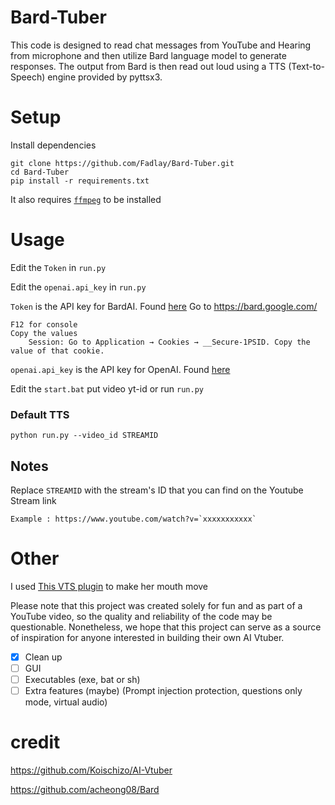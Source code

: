 # Bard-Tuber
This code is designed to read chat messages from YouTube and Hearing from microphone and then utilize Bard language model to generate responses. The output from Bard is then read out loud using a TTS (Text-to-Speech) engine provided by pyttsx3.


# Setup
Install dependencies
```
git clone https://github.com/Fadlay/Bard-Tuber.git
cd Bard-Tuber
pip install -r requirements.txt
```
It also requires [`ffmpeg`](https://ffmpeg.org/) to be installed

# Usage
Edit the `Token` in `run.py`

Edit the `openai.api_key` in `run.py`

`Token` is the API key for BardAI. Found [here](https://bard.google.com/)
Go to https://bard.google.com/

```
F12 for console
Copy the values
    Session: Go to Application → Cookies → __Secure-1PSID. Copy the value of that cookie.
```

`openai.api_key` is the API key for OpenAI. Found [here](https://platform.openai.com/account/api-keys)

Edit the `start.bat` put video yt-id or run `run.py`

### Default TTS
```
python run.py --video_id STREAMID 
```
## Notes
Replace `STREAMID` with the stream's ID that you can find on the Youtube Stream link

```
Example : https://www.youtube.com/watch?v=`xxxxxxxxxxx`
```

# Other
I used [This VTS plugin](https://lualucky.itch.io/vts-desktop-audio-plugin) to make her mouth move

Please note that this project was created solely for fun and as part of a YouTube video, so the quality and reliability of the code may be questionable. Nonetheless, we hope that this project can serve as a source of inspiration for anyone interested in building their own AI Vtuber.

- [x] Clean up
- [ ] GUI
- [ ] Executables (exe, bat or sh)
- [ ] Extra features (maybe) (Prompt injection protection, questions only mode, virtual audio)

# credit
https://github.com/Koischizo/AI-Vtuber

https://github.com/acheong08/Bard
